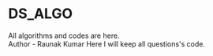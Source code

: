 # DS_ALGO
All algorithms and codes are here.
<br/>
Author - Raunak Kumar
Here I will keep all questions's code. 
